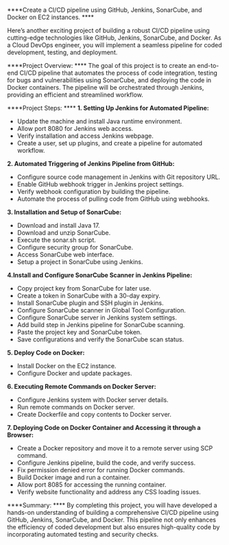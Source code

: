 ****Create a CI/CD pipeline using GitHub, Jenkins, SonarCube, and Docker on EC2 instances. ****

Here’s another exciting project of building a robust CI/CD pipeline using cutting-edge technologies like GitHub, Jenkins, SonarCube, and Docker. As a Cloud DevOps engineer, you will implement a seamless pipeline for coded development, testing, and deployment. 

****Project Overview: ****
The goal of this project is to create an end-to-end CI/CD pipeline that automates the process of code integration, testing for bugs and vulnerabilities using SonarCube, and deploying the code in Docker containers. The pipeline will be orchestrated through Jenkins, providing an efficient and streamlined workflow. 

****Project Steps: ****
**1. Setting Up Jenkins for Automated Pipeline:**
- Update the machine and install Java runtime environment.
- Allow port 8080 for Jenkins web access.
- Verify installation and access Jenkins webpage.
- Create a user, set up plugins, and create a pipeline for automated workflow.

**2. Automated Triggering of Jenkins Pipeline from GitHub:**
- Configure source code management in Jenkins with Git repository URL.
- Enable GitHub webhook trigger in Jenkins project settings.
- Verify webhook configuration by building the pipeline.
- Automate the process of pulling code from GitHub using webhooks. 

**3. Installation and Setup of SonarCube:**
- Download and install Java 17.
- Download and unzip SonarCube.
- Execute the sonar.sh script.
- Configure security group for SonarCube.
- Access SonarCube web interface.
- Setup a project in SonarCube using Jenkins. 

**4.Install and Configure SonarCube Scanner in Jenkins Pipeline:**
- Copy project key from SonarCube for later use.
- Create a token in SonarCube with a 30-day expiry.
- Install SonarCube plugin and SSH plugin in Jenkins.
- Configure SonarCube scanner in Global Tool Configuration.
- Configure SonarCube server in Jenkins system settings.
- Add build step in Jenkins pipeline for SonarCube scanning.
- Paste the project key and SonarCube token.
- Save configurations and verify the SonarCube scan status.

**5. Deploy Code on Docker:**
- Install Docker on the EC2 instance.
- Configure Docker and update packages. 

**6. Executing Remote Commands on Docker Server:**
- Configure Jenkins system with Docker server details.
- Run remote commands on Docker server.
- Create Dockerfile and copy contents to Docker server. 

**7. Deploying Code on Docker Container and Accessing it through a Browser:**
- Create a Docker repository and move it to a remote server using SCP command.
- Configure Jenkins pipeline, build the code, and verify success.
- Fix permission denied error for running Docker commands.
- Build Docker image and run a container.
- Allow port 8085 for accessing the running container.
- Verify website functionality and address any CSS loading issues. 

****Summary: ****
By completing this project, you will have developed a hands-on understanding of building a comprehensive CI/CD pipeline using GitHub, Jenkins, SonarCube, and Docker. This pipeline not only enhances the efficiency of coded development but also ensures high-quality code by incorporating automated testing and security checks.
